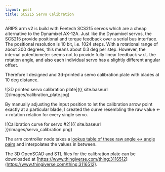 ```yaml
---
layout: post
title: SCS215 Servo Calibration
---
```


ARIPS arm v2 is build with Feetech SCS215 servos which are a cheap alternative to the Dynamixel AX-12A. Just like the Dynamixel servos, the SCS215 provide positional and torque feedback over a serial bus interface. The positional resolution is 10 bit, i.e. 1024 steps. With a rotational range of about 300 degrees, this means about 0.3 deg per step. However, the internal potentiometer seems not to provide fully linear feedback w.r.t. the rotation angle, and also each individual servo has a slightly different angular offset.

Therefore I designed and 3d-printed a servo calibration plate with blades at 10 deg distance.

![3D printed servo calibration plate]({{ site.baseurl }}/images/calibration_plate.jpg)

By manually adjusting the input position to let the calibration arrow point exactly at a particular blade, I created the curve resembling the raw value <-> rotation relation for every single servo.

![Calibration curve for servo #2]({{ site.baseurl }}/images/servo_calibration.png)

The arm controller node takes a [lookup table of these raw angle <-> angle pairs](https://github.com/jgdo/arips_ros/blob/master/arips_launch/config/scs_servo_params.yaml) and interpolates the values in between. 

The 3D OpenSCAD and STL files for the calibration plate can be downloaded at [https://www.thingiverse.com/thing:3116512](https://www.thingiverse.com/thing:3116512).

